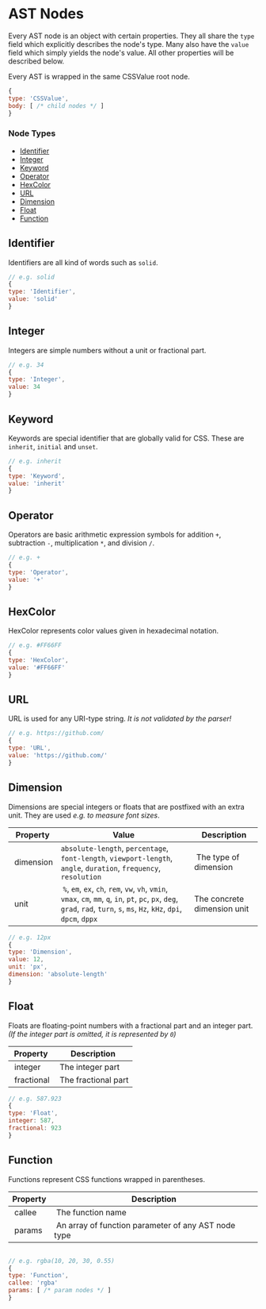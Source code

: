 
# AST Nodes
Every AST node is an object with certain properties. They all share the `type` field which explicitly describes the node's type. Many also have the `value` field which simply yields the node's value. All other properties will be described below.<br>

Every AST is wrapped in the same CSSValue root node.
```javascript
{
type: 'CSSValue',
body: [ /* child nodes */ ]
}
```

### Node Types
* [Identifier](#identifier)
* [Integer](#integer)
* [Keyword](#keyword)
* [Operator](#operator)
* [HexColor](#hexcolor)
* [URL](#url)
* [Dimension](#dimension)
* [Float](#float)
* [Function](#function)

## Identifier
Identifiers are all kind of words such as `solid`.
```javascript
// e.g. solid
{
type: 'Identifier',
value: 'solid'
}
```

## Integer
Integers are simple numbers without a unit or fractional part.
```javascript
// e.g. 34
{
type: 'Integer',
value: 34
}
```

## Keyword
Keywords are special identifier that are globally valid for CSS. These are `inherit`, `initial` and `unset`.
```javascript
// e.g. inherit
{
type: 'Keyword',
value: 'inherit'
}
```

## Operator
Operators are basic arithmetic expression symbols for addition `+`, subtraction `-`, multiplication `*`, and division `/`.

```javascript
// e.g. +
{
type: 'Operator',
value: '+'
}
```

## HexColor
HexColor represents color values given in hexadecimal notation.

```javascript
// e.g. #FF66FF
{
type: 'HexColor',
value: '#FF66FF'
}
```

## URL
URL is used for any URI-type string. *It is not validated by the parser!*

```javascript
// e.g. https://github.com/
{
type: 'URL',
value: 'https://github.com/'
}
```

## Dimension
Dimensions are special integers or floats that are postfixed with an extra unit. They are used *e.g. to measure font sizes*.


| Property | Value | Description |
| ------ | --- |  ------ |
| dimension | `absolute-length`, `percentage`, `font-length`, `viewport-length`, `angle`, `duration`, `frequency`, `resolution` |  The type of dimension |
| unit | `%`, `em`, `ex`, `ch`, `rem`, `vw`, `vh`, `vmin`, `vmax`, `cm`, `mm`, `q`, `in`, `pt`, `pc`, `px`, `deg`, `grad`, `rad`, `turn`, `s`, `ms`, `Hz`, `kHz`, `dpi`, `dpcm`, `dppx`  | The concrete dimension unit |


```javascript
// e.g. 12px
{
type: 'Dimension',
value: 12,
unit: 'px',
dimension: 'absolute-length'
}
```

## Float
Floats are floating-point numbers with a fractional part and an integer part. *(If the integer part is omitted, it is represented by `0`)*


| Property | Description |
| ------ | ------ |
| integer | The integer part |
| fractional | The fractional part |

```javascript
// e.g. 587.923
{
type: 'Float',
integer: 587,
fractional: 923
}
```

## Function
Functions represent CSS functions wrapped in parentheses.

| Property | Description |
| ------ | ------ |
| callee | The function name |
| params | An array of function parameter of any AST node type |

```javascript

// e.g. rgba(10, 20, 30, 0.55)
{
type: 'Function',
callee: 'rgba'
params: [ /* param nodes */ ]
}
```
